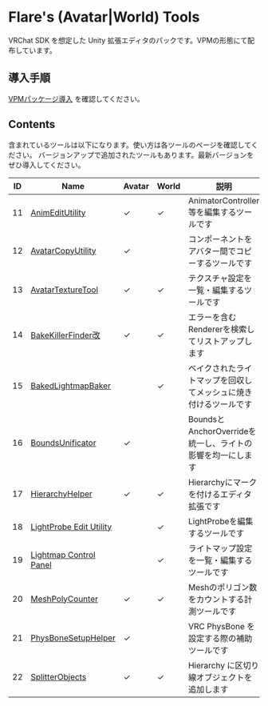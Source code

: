 # Flare's (Avatar|World) Tools

VRChat SDK を想定した Unity 拡張エディタのパックです。VPMの形態にて配布しています。

## 導入手順

[VPMパッケージ導入](/docs/tools/VPM-package-Installation-procedure) を確認してください。

## Contents

含まれているツールは以下になります。使い方は各ツールのページを確認してください。
バージョンアップで追加されたツールもあります。最新バージョンをぜひ導入してください。

| ID | Name | Avatar | World | 説明 |
| -------- | -------- | -------- | -------- | -------- |
|11| [AnimEditUtility](/docs/tools/AnimEditUtility) | ✓ | ✓ |  AnimatorController等を編集するツールです |
|12| [AvatarCopyUtility](/docs/tools/AvatarCopyUtility) | ✓ |  | コンポーネントをアバター間でコピーするツールです |
|13| [AvatarTextureTool](/docs/tools/AvatarTextureTool) | ✓ | ✓ | テクスチャ設定を一覧・編集するツールです |
|14| [BakeKillerFinder改](/docs/tools/BakeKillerFinder) | ✓ | ✓ | エラーを含むRendererを検索してリストアップします |
|15| [BakedLightmapBaker](/docs/tools/BakedLightmapBaker) |  | ✓ | ベイクされたライトマップを回収してメッシュに焼き付けるツールです |
|16| [BoundsUnificator](/docs/tools/BoundsUnificator) | ✓ |  | BoundsとAnchorOverrideを統一し、ライトの影響を均一にします |
|17| [HierarchyHelper](/docs/tools/HierarchyHelper) | ✓ | ✓ | Hierarchyにマークを付けるエディタ拡張です |
|18| [LightProbe Edit Utility](/docs/tools/LightProbeEditUtility) |  | ✓ | LightProbeを編集するツールです |
|19| [Lightmap Control Panel](/docs/tools/LightmapControlPanel) |  | ✓ | ライトマップ設定を一覧・編集するツールです |
|20| [MeshPolyCounter](/docs/tools/MeshPolyCounter) | ✓ | ✓ | Meshのポリゴン数をカウントする計測ツールです |
|21| [PhysBoneSetupHelper](/docs/tools/PhysBoneSetupHelper) | ✓ |  | VRC PhysBone を設定する際の補助ツールです |
|22| [SplitterObjects](/docs/tools/SplitterObjects) | ✓ | ✓ | Hierarchy に区切り線オブジェクトを追加します |

